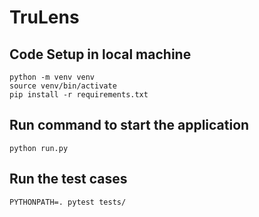 # TruLens

## Code Setup in local machine

```
python -m venv venv
source venv/bin/activate
pip install -r requirements.txt
```

## Run command to start the application

```
python run.py
```

## Run the test cases

```
PYTHONPATH=. pytest tests/
```


